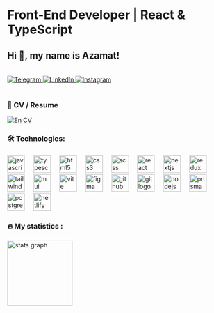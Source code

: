 <div align="start">
  <h1> Front-End Developer | React & TypeScript</h1>
  <h2>Hi 👋, my name is Azamat!</h2>
  

  <br/>

  <div>
    <a href="https://t.me/NKernel" target="_blank">
      <img src="https://img.shields.io/badge/Telegram-2CA5E0?style=for-the-badge&logo=telegram&logoColor=white" alt="Telegram" />
    </a>
    <a href="https://www.linkedin.com/in/azamat-uzakov-6b4188348/" target="_blank">
      <img src="https://img.shields.io/badge/LinkedIn-0A66C2?style=for-the-badge&logo=linkedin&logoColor=white" alt="LinkedIn" />
    </a>
    <a href="https://www.instagram.com/18_.aza._1?igsh=czhuaW1lM2NvZ2Vw" target="_blank">
      <img src="https://img.shields.io/badge/Instagram-E4405F?style=for-the-badge&logo=instagram&logoColor=white" alt="Instagram" />
    </a>
  </div>
</div>
<br>


###


<h3 align="left">📄 CV / Resume</h3>

<div align="left">
  <a href="https://docs.google.com/document/d/1zUHIMtTrAuGWk_ZhViWfnevpw3LxN8M-f-2Kt4gkqjs/edit?usp=sharing" target="_blank">
    <img src="https://img.shields.io/badge/CV%20(En)-FF9800?style=for-the-badge&logo=adobeacrobatreader&logoColor=white" alt=" En CV" />
  </a>
</div>


###
###

<h3 align="left">🛠 Technologies:</h3>


###

<div align="left">
<!-- Языки программирования -->
<img src="https://cdn.jsdelivr.net/gh/devicons/devicon/icons/javascript/javascript-original.svg" height="40" alt="javascript logo" />
<img width="12" />
<img src="https://cdn.jsdelivr.net/gh/devicons/devicon/icons/typescript/typescript-original.svg" height="40" alt="typescript logo" />
<img width="12" />

<!-- Фронтенд-технологии -->
<img src="https://cdn.jsdelivr.net/gh/devicons/devicon/icons/html5/html5-original.svg" height="40" alt="html5 logo" />
<img width="12" />
<img src="https://cdn.jsdelivr.net/gh/devicons/devicon/icons/css3/css3-original.svg" height="40" alt="css3 logo" />
<img width="12" />
<img src="https://cdn.jsdelivr.net/gh/devicons/devicon/icons/sass/sass-original.svg" height="40" alt="scss logo" />
<img width="12" />


<!-- Фреймворки и библиотеки -->
<img src="https://cdn.jsdelivr.net/gh/devicons/devicon/icons/react/react-original.svg" height="40" alt="react logo" />
<img width="12" />
<img src="https://cdn.jsdelivr.net/gh/devicons/devicon/icons/nextjs/nextjs-original.svg" height="40" alt="nextjs logo" />
<img width="12" />
<img src="https://cdn.jsdelivr.net/gh/devicons/devicon/icons/redux/redux-original.svg" height="40" alt="redux logo" />
<img width="12" />

<!-- Стилизация -->
<img src="https://skillicons.dev/icons?i=tailwind" height="40" alt="tailwindcss logo" />
<img width="12" />

<img src="https://skillicons.dev/icons?i=mui" height="40" alt="mui logo" />
<img width="12" />
<!-- Сборщики и инструменты -->
<img src="https://skillicons.dev/icons?i=vite" height="40" alt="vite logo" />
<img width="12" />

<!-- Здесь можно добавить UI-библиотеки, если они есть -->

<!-- Дизайн-инструменты -->
<img src="https://skillicons.dev/icons?i=figma" height="40" alt="figma logo" />
<img width="12" />

<!-- Контроль версий -->
<img src="https://skillicons.dev/icons?i=github" height="40" alt="github logo" />
<img width="12" />
<img src="https://skillicons.dev/icons?i=git" height="40" alt="git logo" />
<img width="12" />

<!-- Backend -->
<img src="https://skillicons.dev/icons?i=nodejs" height="40" alt="nodejs logo" />
<img width="12" />

<!-- ORM -->
<img src="https://skillicons.dev/icons?i=prisma" height="40" alt="prisma logo" />
<img width="12" />

<!-- Базы данных -->
<img src="https://skillicons.dev/icons?i=postgresql" height="40" alt="postgresql logo" />
<img width="12" />

<!-- Хостинг / деплой -->
<!-- <img src="https://cdn.worldvectorlogo.com/logos/vercel-1.svg" height="40" alt="vercel logo" />
<img width="12" /> -->
<img src="https://www.vectorlogo.zone/logos/netlify/netlify-icon.svg" height="40" alt="netlify logo" />
<img width="12" />



</div>

###
###

<h3 align="left">🔥   My statistics :</h3>

###




###

<div align="left">
<img  src="https://github-readme-stats.vercel.app/api?username=AzamatUzakov&show_icons=true&theme=dracula" height="150" alt="stats graph" />


</div>

###
